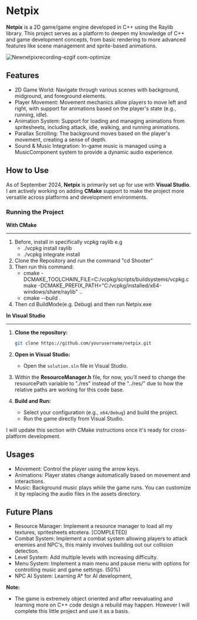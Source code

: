 # Netpix
**Netpix** is a 2D game/game engine developed in C++ using the Raylib library. This project serves as a platform to deepen my knowledge of C++ and game development concepts, from basic rendering to more advanced features like scene management and sprite-based animations.

![Newnetpixrecording-ezgif com-optimize](https://github.com/user-attachments/assets/ce9bf446-c855-4279-81ed-c87f4f9369ba)

## Features

- 2D Game World: Navigate through various scenes with background, midground, and foreground elements.
- Player Movement: Movement mechanics allow players to move left and right, with support for animations based on the player's state (e.g., running, idle).
- Animation System: Support for loading and managing animations from spritesheets, including attack, idle, walking, and running animations.
- Parallax Scrolling: The background moves based on the player's movement, creating a sense of depth.
- Sound & Music Integration: In-game music is managed using a MusicComponent system to provide a dynamic audio experience.

## How to Use

As of September 2024, **Netpix** is primarily set up for use with **Visual Studio**. I am actively working on adding **CMake** support to make the project more versatile across platforms and development environments.

### Running the Project

**With CMake**
_______

1. Before, install in specifically vcpkg raylib e.g
   * ./vcpkg install raylib
   * ./vcpkg integrate install
2. Clone the Repository and run the command "cd Shooter"
3. Then run this command:
   * cmake -DCMAKE_TOOLCHAIN_FILE=C:/vcpkg/scripts/buildsystems/vcpkg.cmake -DCMAKE_PREFIX_PATH="C:/vcpkg/installed/x64-windows/share/raylib" ..
   * cmake --build .
4. Then cd BuildMode(e.g. Debug) and then run Netpix.exe


**In Visual Studio**
_______

1. **Clone the repository:**
   ```bash
   git clone https://github.com/yourusername/netpix.git
   ```

2. **Open in Visual Studio:**
   * Open the `solution.sln` file in Visual Studio.
  
3. Within the **ResourceManager.h** file, for now, you'll need to change the resourcePath variable to "./res" instead of the "../res/" due to how the relative paths are working for this code base.

4. **Build and Run:**
   * Select your configuration (e.g., `x64/Debug`) and build the project.
   * Run the game directly from Visual Studio.

I will update this section with CMake instructions once it's ready for cross-platform development.

## Usages
- Movement: Control the player using the arrow keys.
- Animations: Player states change automatically based on movement and interactions.
- Music: Background music plays while the game runs. You can customize it by replacing the audio files in the assets directory.

## Future Plans
- Resource Manager: Implement a resource manager to load all my textures, spritesheets etcetera. [COMPLETED]
- Combat System: Implement a combat system allowing players to attack enemies and NPC's, this mainly involves building out our collision detection.
- Level System: Add multiple levels with increasing difficulty.
- Menu System: Implement a main menu and pause menu with options for controlling music and game settings. (50%)
- NPC AI System: Learning A* for AI development,

**Note:** 
- The game is extremely object oriented and after reevaluating and learning more on C++ code design a rebuild may happen. However I will complete this little project and use it as a basis.
